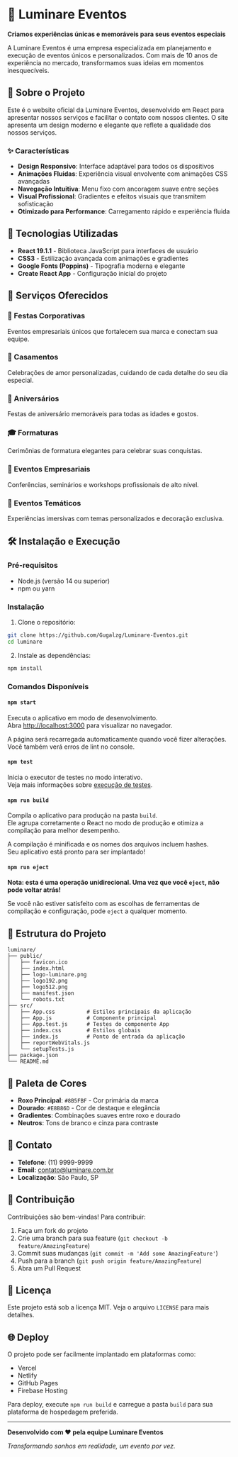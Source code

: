 # 🌟 Luminare Eventos

**Criamos experiências únicas e memoráveis para seus eventos especiais**

A Luminare Eventos é uma empresa especializada em planejamento e execução de eventos únicos e personalizados. Com mais de 10 anos de experiência no mercado, transformamos suas ideias em momentos inesquecíveis.

## 🎯 Sobre o Projeto

Este é o website oficial da Luminare Eventos, desenvolvido em React para apresentar nossos serviços e facilitar o contato com nossos clientes. O site apresenta um design moderno e elegante que reflete a qualidade dos nossos serviços.

### ✨ Características

- **Design Responsivo**: Interface adaptável para todos os dispositivos
- **Animações Fluidas**: Experiência visual envolvente com animações CSS avançadas
- **Navegação Intuitiva**: Menu fixo com ancoragem suave entre seções
- **Visual Profissional**: Gradientes e efeitos visuais que transmitem sofisticação
- **Otimizado para Performance**: Carregamento rápido e experiência fluida

## 🚀 Tecnologias Utilizadas

- **React 19.1.1** - Biblioteca JavaScript para interfaces de usuário
- **CSS3** - Estilização avançada com animações e gradientes
- **Google Fonts (Poppins)** - Tipografia moderna e elegante
- **Create React App** - Configuração inicial do projeto

## 🎨 Serviços Oferecidos

### 🎉 Festas Corporativas
Eventos empresariais únicos que fortalecem sua marca e conectam sua equipe.

### 💍 Casamentos
Celebrações de amor personalizadas, cuidando de cada detalhe do seu dia especial.

### 🎂 Aniversários
Festas de aniversário memoráveis para todas as idades e gostos.

### 🎓 Formaturas
Cerimônias de formatura elegantes para celebrar suas conquistas.

### 🏢 Eventos Empresariais
Conferências, seminários e workshops profissionais de alto nível.

### 🎪 Eventos Temáticos
Experiências imersivas com temas personalizados e decoração exclusiva.

## 🛠️ Instalação e Execução

### Pré-requisitos
- Node.js (versão 14 ou superior)
- npm ou yarn

### Instalação

1. Clone o repositório:
```bash
git clone https://github.com/Gugalzg/Luminare-Eventos.git
cd luminare
```

2. Instale as dependências:
```bash
npm install
```

### Comandos Disponíveis

#### `npm start`
Executa o aplicativo em modo de desenvolvimento.\
Abra [http://localhost:3000](http://localhost:3000) para visualizar no navegador.

A página será recarregada automaticamente quando você fizer alterações.\
Você também verá erros de lint no console.

#### `npm test`
Inicia o executor de testes no modo interativo.\
Veja mais informações sobre [execução de testes](https://facebook.github.io/create-react-app/docs/running-tests).

#### `npm run build`
Compila o aplicativo para produção na pasta `build`.\
Ele agrupa corretamente o React no modo de produção e otimiza a compilação para melhor desempenho.

A compilação é minificada e os nomes dos arquivos incluem hashes.\
Seu aplicativo está pronto para ser implantado!

#### `npm run eject`
**Nota: esta é uma operação unidirecional. Uma vez que você `eject`, não pode voltar atrás!**

Se você não estiver satisfeito com as escolhas de ferramentas de compilação e configuração, pode `eject` a qualquer momento.

## 📁 Estrutura do Projeto

```
luminare/
├── public/
│   ├── favicon.ico
│   ├── index.html
│   ├── logo-luminare.png
│   ├── logo192.png
│   ├── logo512.png
│   ├── manifest.json
│   └── robots.txt
├── src/
│   ├── App.css          # Estilos principais da aplicação
│   ├── App.js           # Componente principal
│   ├── App.test.js      # Testes do componente App
│   ├── index.css        # Estilos globais
│   ├── index.js         # Ponto de entrada da aplicação
│   ├── reportWebVitals.js
│   └── setupTests.js
├── package.json
└── README.md
```

## 🎨 Paleta de Cores

- **Roxo Principal**: `#8B5FBF` - Cor primária da marca
- **Dourado**: `#E8B86D` - Cor de destaque e elegância
- **Gradientes**: Combinações suaves entre roxo e dourado
- **Neutros**: Tons de branco e cinza para contraste

## 📱 Contato

- **Telefone**: (11) 9999-9999
- **Email**: contato@luminare.com.br
- **Localização**: São Paulo, SP

## 🤝 Contribuição

Contribuições são bem-vindas! Para contribuir:

1. Faça um fork do projeto
2. Crie uma branch para sua feature (`git checkout -b feature/AmazingFeature`)
3. Commit suas mudanças (`git commit -m 'Add some AmazingFeature'`)
4. Push para a branch (`git push origin feature/AmazingFeature`)
5. Abra um Pull Request

## 📄 Licença

Este projeto está sob a licença MIT. Veja o arquivo `LICENSE` para mais detalhes.

## 🌐 Deploy

O projeto pode ser facilmente implantado em plataformas como:
- Vercel
- Netlify
- GitHub Pages
- Firebase Hosting

Para deploy, execute `npm run build` e carregue a pasta `build` para sua plataforma de hospedagem preferida.

---

**Desenvolvido com ❤️ pela equipe Luminare Eventos**

*Transformando sonhos em realidade, um evento por vez.*
